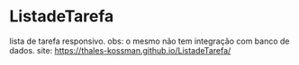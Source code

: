 # ListadeTarefa
lista de tarefa responsivo. obs: o mesmo não tem integração com banco de dados.
site: https://thales-kossman.github.io/ListadeTarefa/ 
